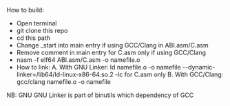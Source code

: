 How to build:
- Open terminal
- git clone this repo
- cd this path
- Change _start into main entry if using GCC/Clang in ABI.asm/C.asm
- Remove comment in main entry for C.asm only if using GCC/Clang
- nasm -f elf64 ABI.asm/C.asm -o namefile.o
- How to link:
   A. With GNU Linker:
      ld namefile.o -o namefile --dynamic-linker=/lib64/ld-linux-x86-64.so.2 -lc for C.asm only
   B. With GCC/Clang:
      gcc/clang namefile.o -o namefile

NB: GNU GNU Linker is part of binutils which dependency of GCC
